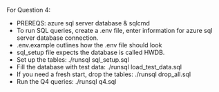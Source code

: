 For Question 4:
- PREREQS: azure sql server database & sqlcmd
- To run SQL queries, create a .env file, enter information for azure sql server database connection.
- .env.example outlines how the .env file should look
- sql_setup file expects the database is called HWDB.
- Set up the tables:
   ./runsql sql_setup.sql
- Fill the database with test data:
   ./runsql load_test_data.sql
- If you need a fresh start, drop the tables:
   ./runsql drop_all.sql 
- Run the Q4 queries:
   ./runsql q4.sql



